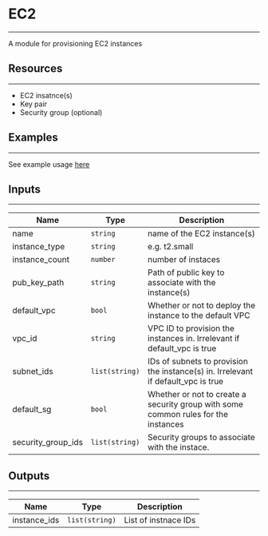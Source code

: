 
# EC2
---

A module for provisioning EC2 instances

## Resources
---

* EC2 insatnce(s)
* Key pair
* Security group (optional)

## Examples
---

See example usage [here](https://github.com/yoav-klein/terraform/tree/main/aws/test/ec2)

## Inputs
---

| Name | Type | Description |
| --- | --- | --- |
| name | `string` | name of the EC2 instance(s) |
| instance_type | `string` | e.g. t2.small | 
| instance_count | `number` | number of instaces |
| pub_key_path | `string` | Path of public key to associate with the instance(s) |
| default_vpc | `bool` | Whether or not to deploy the instance to the default VPC |
| vpc_id | `string` | VPC ID to provision the instances in. Irrelevant if default_vpc is true | 
| subnet_ids | `list(string)` | IDs of subnets to provision the instance(s) in. Irrelevant if default_vpc is true |
| default_sg | `bool` | Whether or not to create a security group with some common rules for the instances |
| security_group_ids | `list(string)` | Security groups to associate with the instace. |

## Outputs
---

| Name | Type | Description |
| --- | --- | --- |
| instance_ids | `list(string)` | List of instnace IDs |


